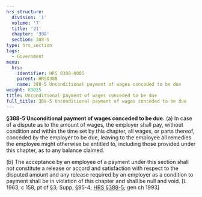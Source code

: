 ```yaml
---
hrs_structure:
  division: '1'
  volume: '7'
  title: '21'
  chapter: '388'
  section: 388-5
type: hrs_section
tags:
  - Government
menu:
  hrs:
    identifier: HRS_0388-0005
    parent: HRS0388
    name: 388-5 Unconditional payment of wages conceded to be due
weight: 83025
title: Unconditional payment of wages conceded to be due
full_title: 388-5 Unconditional payment of wages conceded to be due
---
```

**§388-5 Unconditional payment of wages conceded to be due.** (a) In case of a dispute as to the amount of wages, the employer shall pay, without condition and within the time set by this chapter, all wages, or parts thereof, conceded by the employer to be due, leaving to the employee all remedies the employee might otherwise be entitled to, including those provided under this chapter, as to any balance claimed.

(b) The acceptance by an employee of a payment under this section shall not constitute a release or accord and satisfaction with respect to the disputed amount and any release required by an employer as a condition to payment shall be in violation of this chapter and shall be null and void. [L 1963, c 158, pt of §3; Supp, §95-4; [HRS §388-5](/title-21/chapter-388/section-388-5/); gen ch 1993]